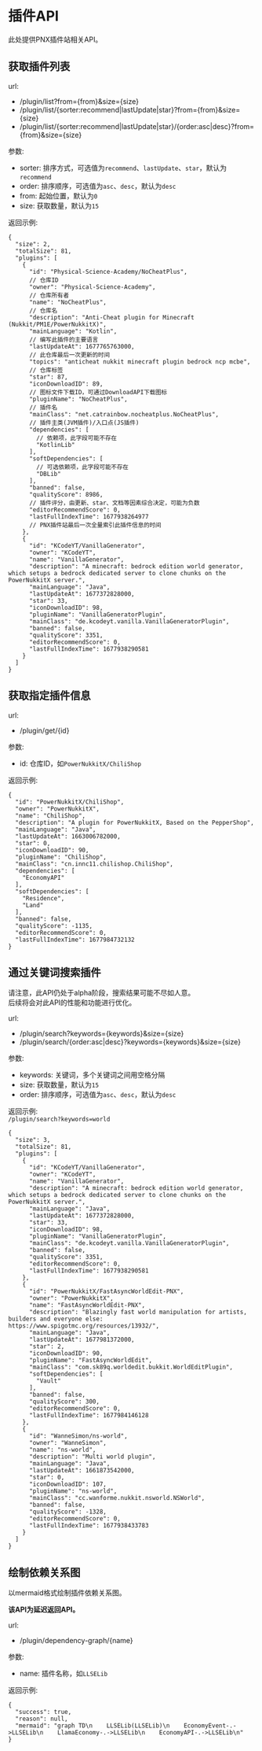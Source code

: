 # 插件API

此处提供PNX插件站相关API。

## 获取插件列表

url:

- /plugin/list?from={from}&size={size}
- /plugin/list/{sorter:recommend|lastUpdate|star}?from={from}&size={size}
- /plugin/list/{sorter:recommend|lastUpdate|star}/{order:asc|desc}?from={from}&size={size}

参数:

- sorter: 排序方式，可选值为`recommend`、`lastUpdate`、`star`，默认为`recommend`
- order: 排序顺序，可选值为`asc`、`desc`，默认为`desc`
- from: 起始位置，默认为`0`
- size: 获取数量，默认为`15`

返回示例:

```json5
{
  "size": 2,
  "totalSize": 81,
  "plugins": [
    {
      "id": "Physical-Science-Academy/NoCheatPlus",
      // 仓库ID
      "owner": "Physical-Science-Academy",
      // 仓库所有者
      "name": "NoCheatPlus",
      // 仓库名
      "description": "Anti-Cheat plugin for Minecraft (Nukkit/PM1E/PowerNukkitX)",
      "mainLanguage": "Kotlin",
      // 编写此插件的主要语言
      "lastUpdateAt": 1677765763000,
      // 此仓库最后一次更新的时间
      "topics": "anticheat nukkit minecraft plugin bedrock ncp mcbe",
      // 仓库标签
      "star": 87,
      "iconDownloadID": 89,
      // 图标文件下载ID，可通过DownloadAPI下载图标
      "pluginName": "NoCheatPlus",
      // 插件名
      "mainClass": "net.catrainbow.nocheatplus.NoCheatPlus",
      // 插件主类(JVM插件)/入口点(JS插件)
      "dependencies": [
        // 依赖项，此字段可能不存在
        "KotlinLib"
      ],
      "softDependencies": [
        // 可选依赖项，此字段可能不存在
        "DBLib"
      ],
      "banned": false,
      "qualityScore": 8986,
      // 插件评分，由更新、star、文档等因素综合决定，可能为负数
      "editorRecommendScore": 0,
      "lastFullIndexTime": 1677938264977
      // PNX插件站最后一次全量索引此插件信息的时间
    },
    {
      "id": "KCodeYT/VanillaGenerator",
      "owner": "KCodeYT",
      "name": "VanillaGenerator",
      "description": "A minecraft: bedrock edition world generator, which setups a bedrock dedicated server to clone chunks on the PowerNukkitX server.",
      "mainLanguage": "Java",
      "lastUpdateAt": 1677372828000,
      "star": 33,
      "iconDownloadID": 98,
      "pluginName": "VanillaGeneratorPlugin",
      "mainClass": "de.kcodeyt.vanilla.VanillaGeneratorPlugin",
      "banned": false,
      "qualityScore": 3351,
      "editorRecommendScore": 0,
      "lastFullIndexTime": 1677938290581
    }
  ]
}
```

## 获取指定插件信息

url:

- /plugin/get/{id}

参数:

- id: 仓库ID，如`PowerNukkitX/ChiliShop`

返回示例:

```json5
{
  "id": "PowerNukkitX/ChiliShop",
  "owner": "PowerNukkitX",
  "name": "ChiliShop",
  "description": "A plugin for PowerNukkitX, Based on the PepperShop",
  "mainLanguage": "Java",
  "lastUpdateAt": 1663006782000,
  "star": 0,
  "iconDownloadID": 90,
  "pluginName": "ChiliShop",
  "mainClass": "cn.innc11.chilishop.ChiliShop",
  "dependencies": [
    "EconomyAPI"
  ],
  "softDependencies": [
    "Residence",
    "Land"
  ],
  "banned": false,
  "qualityScore": -1135,
  "editorRecommendScore": 0,
  "lastFullIndexTime": 1677984732132
}
```

## 通过关键词搜索插件

请注意，此API仍处于alpha阶段，搜索结果可能不尽如人意。  
后续将会对此API的性能和功能进行优化。

url:

- /plugin/search?keywords={keywords}&size={size}
- /plugin/search/{order:asc|desc}?keywords={keywords}&size={size}

参数:

- keywords: 关键词，多个关键词之间用空格分隔
- size: 获取数量，默认为`15`
- order: 排序顺序，可选值为`asc`、`desc`，默认为`desc`

返回示例:  
`/plugin/search?keywords=world`  
```json5
{
  "size": 3,
  "totalSize": 81,
  "plugins": [
    {
      "id": "KCodeYT/VanillaGenerator",
      "owner": "KCodeYT",
      "name": "VanillaGenerator",
      "description": "A minecraft: bedrock edition world generator, which setups a bedrock dedicated server to clone chunks on the PowerNukkitX server.",
      "mainLanguage": "Java",
      "lastUpdateAt": 1677372828000,
      "star": 33,
      "iconDownloadID": 98,
      "pluginName": "VanillaGeneratorPlugin",
      "mainClass": "de.kcodeyt.vanilla.VanillaGeneratorPlugin",
      "banned": false,
      "qualityScore": 3351,
      "editorRecommendScore": 0,
      "lastFullIndexTime": 1677938290581
    },
    {
      "id": "PowerNukkitX/FastAsyncWorldEdit-PNX",
      "owner": "PowerNukkitX",
      "name": "FastAsyncWorldEdit-PNX",
      "description": "Blazingly fast world manipulation for artists, builders and everyone else: https://www.spigotmc.org/resources/13932/",
      "mainLanguage": "Java",
      "lastUpdateAt": 1677981372000,
      "star": 2,
      "iconDownloadID": 90,
      "pluginName": "FastAsyncWorldEdit",
      "mainClass": "com.sk89q.worldedit.bukkit.WorldEditPlugin",
      "softDependencies": [
        "Vault"
      ],
      "banned": false,
      "qualityScore": 300,
      "editorRecommendScore": 0,
      "lastFullIndexTime": 1677984146128
    },
    {
      "id": "WanneSimon/ns-world",
      "owner": "WanneSimon",
      "name": "ns-world",
      "description": "Multi world plugin",
      "mainLanguage": "Java",
      "lastUpdateAt": 1661873542000,
      "star": 0,
      "iconDownloadID": 107,
      "pluginName": "ns-world",
      "mainClass": "cc.wanforme.nukkit.nsworld.NSWorld",
      "banned": false,
      "qualityScore": -1328,
      "editorRecommendScore": 0,
      "lastFullIndexTime": 1677938433783
    }
  ]
}
```

## 绘制依赖关系图  

以mermaid格式绘制插件依赖关系图。

**该API为延迟返回API。**

url:
- /plugin/dependency-graph/{name}

参数:
- name: 插件名称，如`LLSELib`

返回示例:  
```json5
{
  "success": true,
  "reason": null,
  "mermaid": "graph TD\n    LLSELib(LLSELib)\n    EconomyEvent-.->LLSELib\n    LlamaEconomy-.->LLSELib\n    EconomyAPI-.->LLSELib\n"
}
```